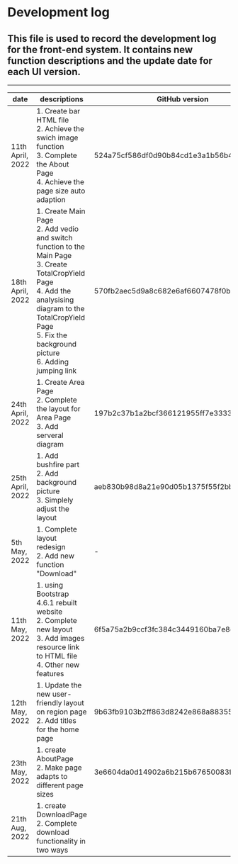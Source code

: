 # Development log
## This file is used to record the development log for the front-end system. It contains new function descriptions and the update date for each UI version.

---  

| date             | descriptions                                                                                                                                                                                                                                     | GitHub version                           | Others                      |
|------------------|--------------------------------------------------------------------------------------------------------------------------------------------------------------------------------------------------------------------------------------------------|------------------------------------------|-----------------------------|
| 11th April, 2022 | 1. Create bar HTML file  <br/>2. Achieve the swich image function  <br/> 3. Complete the About Page  <br/> 4. Achieve the page size auto adaption                                                                                                | 524a75cf586df0d90b84cd1e3a1b56b4492df97b |                             |
| 18th April, 2022 | 1. Create Main Page  <br/>2. Add vedio and switch function to the Main Page  <br/>3. Create TotalCropYield Page  <br/>4. Add the analysising diagram to the TotalCropYield Page  <br/>5. Fix the background picture  <br/>6. Adding jumping link | 570fb2aec5d9a8c682e6af6607478f0bcbca5f48 |                             |
| 24th April, 2022 | 1. Create Area Page  <br/>2. Complete the layout for Area Page  <br/>3. Add serveral diagram                                                                                                                                                     | 197b2c37b1a2bcf366121955ff7e3333ed0eafec |                             |
| 25th April, 2022 | 1. Add bushfire part  <br/>2. Add background picture  <br/>3. Simplely adjust the layout                                                                                                                                                         | aeb830b98d8a21e90d05b1375f55f2bb7dd8fb5e |                             |
| 5th May, 2022    | 1. Complete layout redesign  <br/>2. Add new function "Download"                                                                                                                                                                                 | -                                        |                             |
| 11th May, 2022   | 1. using Bootstrap 4.6.1 rebuilt website  <br/>2. Complete new layout  <br/>3. Add images resource link to HTML file  <br/> 4. Other new features                                                                                                | 6f5a75a2b9ccf3fc384c3449160ba7e8d3d1f4c0 | Already to wait for on-line |
| 12th May, 2022   | 1. Update the new user-friendly layout on region page  <br/>2. Add titles for the home page                                                                                                                                                      | 9b63fb9103b2ff863d8242e868a883551826bd13 |                             |
| 23th May, 2022   | 1. create AboutPage   <br/>2. Make page adapts to different page sizes                                                                                                                                                                           | 3e6604da0d14902a6b215b67650083f0b4ac7c91 |                             |
| 21th Aug, 2022   | 1. create DownloadPage   <br/>2. Complete download functionality in two ways                                                                                                                                                                           |  |                             |



